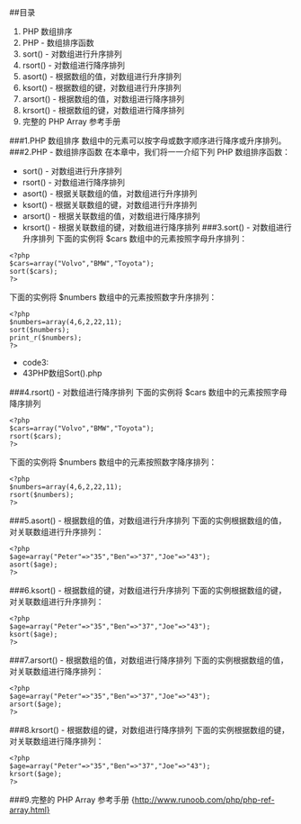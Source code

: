 
##目录
1. PHP 数组排序
1. PHP - 数组排序函数
1. sort() - 对数组进行升序排列
1. rsort() - 对数组进行降序排列
1. asort() - 根据数组的值，对数组进行升序排列
1. ksort() - 根据数组的键，对数组进行升序排列
1. arsort() - 根据数组的值，对数组进行降序排列
1. krsort() - 根据数组的键，对数组进行降序排列
1. 完整的 PHP Array 参考手册


###1.PHP 数组排序
数组中的元素可以按字母或数字顺序进行降序或升序排列。
###2.PHP - 数组排序函数
在本章中，我们将一一介绍下列 PHP 数组排序函数：
* sort() - 对数组进行升序排列
* rsort() - 对数组进行降序排列
* asort() - 根据关联数组的值，对数组进行升序排列
* ksort() - 根据关联数组的键，对数组进行升序排列
* arsort() - 根据关联数组的值，对数组进行降序排列
* krsort() - 根据关联数组的键，对数组进行降序排列
###3.sort() - 对数组进行升序排列
下面的实例将 $cars 数组中的元素按照字母升序排列：
```$xslt
<?php
$cars=array("Volvo","BMW","Toyota");
sort($cars);
?>
```
下面的实例将 $numbers 数组中的元素按照数字升序排列：
```
<?php 
$numbers=array(4,6,2,22,11);  
sort($numbers);  
print_r($numbers);  
?>
```
* code3:
* 43PHP数组Sort().php

###4.rsort() - 对数组进行降序排列
下面的实例将 $cars 数组中的元素按照字母降序排列
```
<?php
$cars=array("Volvo","BMW","Toyota");
rsort($cars);
?>
```
下面的实例将 $numbers 数组中的元素按照数字降序排列：
```
<?php
$numbers=array(4,6,2,22,11);
rsort($numbers);
?>
```
###5.asort() - 根据数组的值，对数组进行升序排列
下面的实例根据数组的值，对关联数组进行升序排列：
```
<?php
$age=array("Peter"=>"35","Ben"=>"37","Joe"=>"43");
asort($age);
?>
```
###6.ksort() - 根据数组的键，对数组进行升序排列
下面的实例根据数组的键，对关联数组进行升序排列：
```
<?php
$age=array("Peter"=>"35","Ben"=>"37","Joe"=>"43");
ksort($age);
?>
```
###7.arsort() - 根据数组的值，对数组进行降序排列
下面的实例根据数组的值，对关联数组进行降序排列：
```
<?php
$age=array("Peter"=>"35","Ben"=>"37","Joe"=>"43");
arsort($age);
?>
```
###8.krsort() - 根据数组的键，对数组进行降序排列
下面的实例根据数组的键，对关联数组进行降序排列：
```
<?php
$age=array("Peter"=>"35","Ben"=>"37","Joe"=>"43");
krsort($age);
?>
```

###9.完整的 PHP Array 参考手册
{http://www.runoob.com/php/php-ref-array.html}